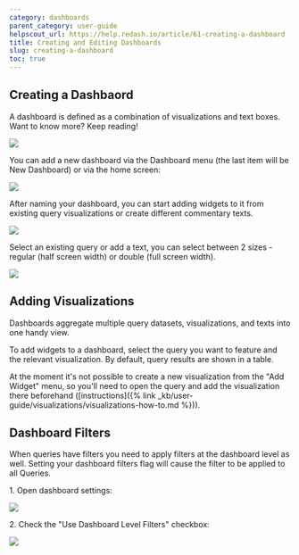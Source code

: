 ```yaml
---
category: dashboards
parent_category: user-guide
helpscout_url: https://help.redash.io/article/61-creating-a-dashboard
title: Creating and Editing Dashboards
slug: creating-a-dashboard
toc: true
---
```


## Creating a Dashbaord

A dashboard is defined as a combination of visualizations and text boxes. Want
to know more? Keep reading!

![](https://s3.amazonaws.com/helpscout.net/docs/assets/5877897f90336009736c5d9b/images/5a4e89222c7d3a194367dd0d/file-uINxRd8tXD.gif)

You can add a new dashboard via the Dashboard menu (the last item will be New
Dashboard) or via the home screen:

![](https://s3.amazonaws.com/helpscout.net/docs/assets/5877897f90336009736c5d9b/images/5a4e89470428631938009a98/file-FQFo7Lke0E.png)

After naming your dashboard, you can start adding widgets to it from existing
query visualizations or create different commentary texts.

![](https://s3.amazonaws.com/helpscout.net/docs/assets/5877897f90336009736c5d9b/images/5a4e89612c7d3a194367dd10/file-Asb8dFjNzM.png)

Select an existing query or add a text, you can select between 2 sizes -
regular (half screen width) or double (full screen width).

![](https://s3.amazonaws.com/helpscout.net/docs/assets/5877897f90336009736c5d9b/images/5a4e896d0428631938009a9c/file-14X1y9u9Mj.png)

## Adding Visualizations

Dashboards aggregate multiple query datasets, visualizations, and texts into
one handy view.

To add widgets to a dashboard, select the query you want to feature and the
relevant visualization. By default, query results are shown in a table.

At the moment it's not possible to create a new visualization from the "Add
Widget" menu, so you'll need to open the query and add the visualization there
beforehand ([instructions]({% link _kb/user-guide/visualizations/visualizations-how-to.md %})).

## Dashboard Filters

When queries have filters you need to apply filters at the dashboard level as
well. Setting your dashboard filters flag will cause the filter to be applied
to all Queries.

1\. Open dashboard settings:

[![](https://downloads.intercomcdn.com/i/o/36970048/c1fe5b9c85158472f0fb8668/Screenshot.png)](https://downloads.intercomcdn.com/i/o/36970048/c1fe5b9c85158472f0fb8668/Screenshot.png)

2\. Check the "Use Dashboard Level Filters" checkbox:

[![](https://downloads.intercomcdn.com/i/o/36970064/3f05689d7a8c425cc9d9b69f/Screenshot+%281%29.png)](https://downloads.intercomcdn.com/i/o/36970064/3f05689d7a8c425cc9d9b69f/Screenshot+%281%29.png)
